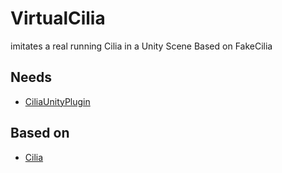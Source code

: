 # VirtualCilia
imitates a real running Cilia in a Unity Scene
Based on FakeCilia

## Needs
* [CiliaUnityPlugin](https://hapticsol.com/s/CiliaUnityPlugin_0274.zip)

## Based on
* [Cilia](https://gitlab.hapticsol.com/root/cilia)
